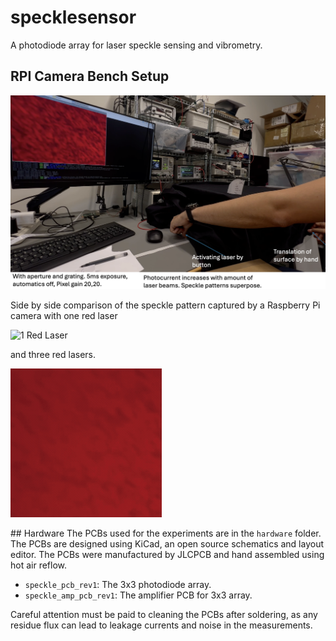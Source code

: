 # specklesensor
A photodiode array for laser speckle sensing and vibrometry.


## RPI Camera Bench Setup
![RPI Camera Bench Setup](videos/red_laser_rpi_cam/setup.png)

Side by side comparison of the speckle pattern captured by a Raspberry Pi camera with
one red laser

![1 Red Laser](videos/red_laser_rpi_cam/1_red_laser.gif)

and three red lasers.

![3 Red Lasers](videos/red_laser_rpi_cam/3_red_lasers.gif)

## Hardware
The PCBs used for the experiments are in the `hardware` folder. The PCBs are designed using KiCad, an open source schematics and layout editor. The PCBs were manufactured by JLCPCB and hand assembled using hot air reflow.

- `speckle_pcb_rev1`: The 3x3 photodiode array.
- `speckle_amp_pcb_rev1`: The amplifier PCB for 3x3 array.

Careful attention must be paid to cleaning the PCBs after soldering, as any residue flux can lead to leakage currents and noise in the measurements.